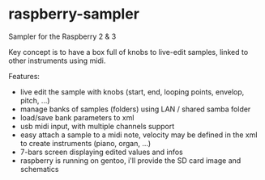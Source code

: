 # raspberry-sampler
Sampler for the Raspberry 2 & 3

Key concept is to have a box full of knobs to live-edit samples, linked to other instruments using midi.

Features:
- live edit the sample with knobs (start, end, looping points, envelop, pitch, ...)
- manage banks of samples (folders) using LAN / shared samba folder
- load/save bank parameters to xml
- usb midi input, with multiple channels support
- easy attach a sample to a midi note, velocity may be defined in the xml to create instruments (piano, organ, ...)
- 7-bars screen displaying edited values and infos
- raspberry is running on gentoo, i'll provide the SD card image and schematics

